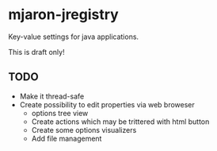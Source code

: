 # mjaron-jregistry
Key-value settings for java applications.

This is draft only!

## TODO
* Make it thread-safe
* Create possibility to edit properties via web broweser
  * options tree view
  * Create actions which may be trittered with html button
  * Create some options visualizers
  * Add file management
